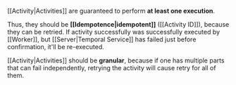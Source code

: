 [[Activity|Activities]] are guaranteed to perform **at least one execution**. 

Thus, they should be **[[Idempotence|idempotent]]** ([[Activity ID]]), because they can be retried. If activity successfully was successfully executed by [[Worker]], but [[Server|Temporal Service]] has failed just before confirmation, it'll be re-executed.

[[Activity|Activities]] should be **granular**, because if one has multiple parts that can fail independently, retrying the activity will cause retry for all of them.

